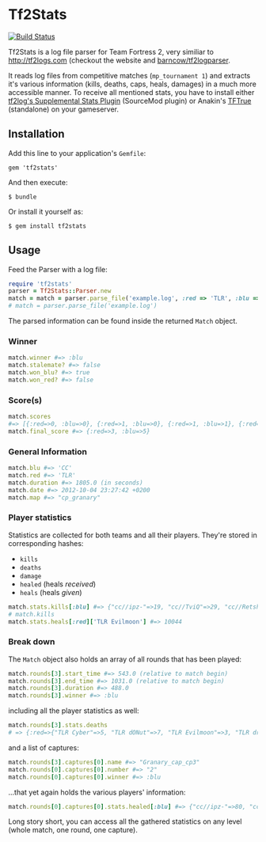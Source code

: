 # Tf2Stats
[![Build Status](https://secure.travis-ci.org/nTraum/tf2stats.png)](http://travis-ci.org/nTraum/tf2stats)

Tf2Stats is a log file parser for Team Fortress 2, very similiar to http://tf2logs.com (checkout the website and [barncow/tf2logparser](https://github.com/barncow/tf2logparser).

It reads log files from competitive matches (`mp_tournament 1`) and extracts it's various information (kills, deaths, caps, heals, damages) in a much more accessible manner. To receive all mentioned stats, you have to install either [tf2log's Supplemental Stats Plugin](http://tf2logs.com/plugins) (SourceMod plugin) or Anakin's [TFTrue](http://tftrue.redline-utilities.net/) (standalone) on your gameserver.

## Installation

Add this line to your application's `Gemfile`:

    gem 'tf2stats'

And then execute:

    $ bundle

Or install it yourself as:

    $ gem install tf2stats

## Usage

Feed the Parser with a log file:

```ruby
require 'tf2stats'
parser = Tf2Stats::Parser.new
match = match = parser.parse_file('example.log', :red => 'TLR', :blu => 'CC', :map => 'cp_granary')
# match = parser.parse_file('example.log')
```

The parsed information can be found inside the returned `Match` object.

### Winner
```ruby
match.winner #=> :blu
match.stalemate? #=> false
match.won_blu? #=> true
match.won_red? #=> false
```

### Score(s)
```ruby
match.scores
#=> [{:red=>0, :blu=>0}, {:red=>1, :blu=>0}, {:red=>1, :blu=>1}, {:red=>1, :blu=>2}, {:red=>1, :blu=>3}, {:red=>2, :blu=>3}, {:red=>3, :blu=>3}, {:red=>3, :blu=>4}, {:red=>3, :blu=>5}]
match.final_score #=> {:red=>3, :blu=>5}
```
### General Information
```ruby
match.blu #=> 'CC'
match.red #=> 'TLR'
match.duration #=> 1805.0 (in seconds)
match.date #=> 2012-10-04 23:27:42 +0200
match.map #=> "cp_granary"
```

### Player statistics
Statistics are collected for both teams and all their players. They're stored in corresponding hashes:
* `kills`
* `deaths`
* `damage`
* `healed` (heals *received*)
* `heals` (heals *given*)

```ruby
match.stats.kills[:blu] #=> {"cc//ipz-"=>19, "cc//TviQ"=>29, "cc//Retsh0ck"=>25, "cc//smZI"=>22, "cc//minimoose"=>21}
# match.kills
match.stats.heals[:red]['TLR Evilmoon'] #=> 10044
```

### Break down
The `Match` object also holds an array of all rounds that has been played:

```ruby
match.rounds[3].start_time #=> 543.0 (relative to match begin)
match.rounds[3].end_time #=> 1031.0 (relative to match begin)
match.rounds[3].duration #=> 488.0
match.rounds[3].winner #=> :blu
```

including all the player statistics as well:
```ruby
match.rounds[3].stats.deaths
# => {:red=>{"TLR Cyber"=>5, "TLR dONut"=>7, "TLR Evilmoon"=>3, "TLR droso"=>6, "TLR HYS"=>7, "TLR Traxantic"=>6}, :blu=>{"cc//Retsh0ck"=>5, "cc//minimoose"=>6, "cc//smZI"=>5, "cc//TviQ"=>8, "cc//ipz-"=>2, "cc//Admirable"=>1}}
```

and a list of captures:
```ruby
match.rounds[3].captures[0].name #=> "Granary_cap_cp3"
match.rounds[0].captures[0].number #=> "2"
match.rounds[0].captures[0].winner #=> :blu
```

...that yet again holds the various players' information:
```ruby
match.rounds[0].captures[0].stats.healed[:blu] #=> {"cc//ipz-"=>80, "cc//minimoose"=>43, "cc//Retsh0ck"=>49}
```

Long story short, you can access all the gathered statistics on any level (whole match, one round, one capture).